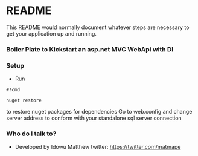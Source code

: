 # README #

This README would normally document whatever steps are necessary to get your application up and running.

### Boiler Plate to Kickstart an asp.net MVC WebApi with DI ### 

### Setup ###

* Run 
```
#!cmd

nuget restore
```
to restore nuget packages for dependencies 
Go to web.config and change server address to conform with your standalone sql server connection 
 
### Who do I talk to? ###

* Developed by Idowu Matthew twitter: https://twitter.com/matmape